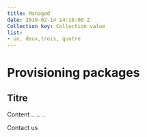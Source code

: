 ```yaml
---
title: Managed
date: 2019-02-14 14:16:00 Z
Collection key: Collection value
list:
- un, deux,trois, quatre
---
```


# Provisioning packages
## Titre 

Content ..
..
..

Contact us